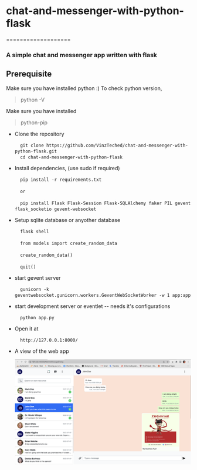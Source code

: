 # chat-and-messenger-with-python-flask
===================

### A simple chat and messenger app written with flask

## Prerequisite
Make sure you have installed python :) 
To check python version,  
> python -V  

Make sure you have installed 
> python-pip 

* Clone the repository

        git clone https://github.com/VinzTeched/chat-and-messenger-with-python-flask.git   
        cd chat-and-messenger-with-python-flask

* Install dependencies, (use sudo if required)    

        pip install -r requirements.txt 
           
        or 
          
        pip install Flask Flask-Session Flask-SQLAlchemy faker PIL gevent flask_socketio gevent-websocket

* Setup sqlite database or anyother database

        flask shell

        from models import create_random_data
        
        create_random_data()

        quit()
        
* start gevent server 

        gunicorn -k geventwebsocket.gunicorn.workers.GeventWebSocketWorker -w 1 app:app

* start development server or eventlet -- needs it's configurations

        python app.py

* Open it at

        http://127.0.0.1:8000/


* A view of the web app

  ![Vinochat Web App](screenshots/vinochat-home.png)

